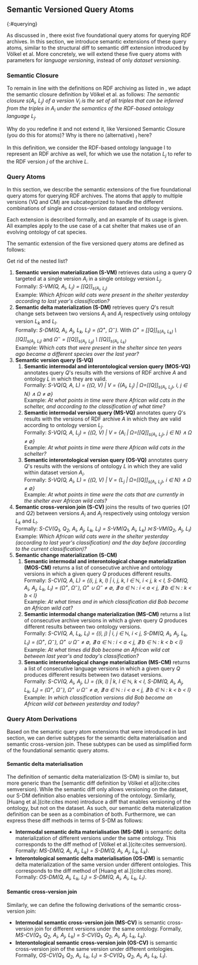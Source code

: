 ## Semantic Versioned Query Atoms
{:#querying}

As discussed in [](#fundamentals), there exist five foundational query atoms for querying RDF archives.
In this section, we introduce semantic extensions of these query atoms,
similar to the structural diff to semantic diff extension introduced by Völkel et al.
More concretely, we will extend these five query atoms with parameters for _language versioning_,
instead of only _dataset versioning_.

### Semantic Closure

To remain in line with the definitions on RDF archiving as listed in [](#fundamentals),
we adapt the semantic closure definition by Völkel et al. as follows:
_The semantic closure s(A<sub>i</sub>, L<sub>j</sub>) of a version V<sub>i</sub> is the set of all triples that can be inferred from the triples in A<sub>i</sub> under the semantics of the RDF-based ontology language L<sub>j</sub>._

<span class="comment" data-author="MVS">Why do you redefine it and not extend it, like Versioned Semantic Closure (you do this for atoms)? Why is there no (alternative) _<sub>l</sub>_ here?</span>

In this definition, we consider the RDF-based ontology language l to represent an RDF archive as well,
for which we use the notation _L<sub>j</sub>_ to refer to the RDF version _j_ of the archive _L_.

### Query Atoms

In this section, we describe the semantic extensions of the five foundational query atoms for querying RDF archives.
The atoms that apply to multiple versions (VQ and CM) are subcategorized
to handle the different combinations of single and cross-version dataset and ontology versions.

Each extension is described formally, and an example of its usage is given.
All examples apply to the use case of a cat shelter
that makes use of an evolving ontology of cat species.

The semantic extension of the five versioned query atoms are defined as follows:

<span class="comment" data-author="MVS">Get rid of the nested list?</span>

1. **Semantic version materialization (S-VM)** retrieves data using a query _Q_
    targeted at a single version _A<sub>i</sub>_ in a single ontology version _L<sub>j</sub>_.<br />
    Formally: _S-VM(Q, A<sub>i</sub>, L<sub>j</sub>) = \[\[Q\]\]<sub>s(A<sub>i</sub>, L<sub>j</sub>)</sub>_<br />
    Example: _Which African wild cats were present in the shelter yesterday according to last year's classification?_
2. **Semantic delta materialization (S-DM)** retrieves query _Q_'s result change sets between
    two versions _A<sub>i</sub>_ and _A<sub>j</sub>_ respectively using ontology version _L<sub>k</sub>_ and _L<sub>l</sub>_.<br />
    Formally: _S-DM(Q, A<sub>i</sub>, A<sub>j</sub>, L<sub>k</sub>, L<sub>l</sub>) = (Ω<sup>+</sup>, Ω<sup>−</sup>)._
    With _Ω<sup>+</sup> = \[\[Q\]\]<sub>s(A<sub>i</sub>, L<sub>k</sub>)</sub> \ \[\[Q\]\]<sub>s(A<sub>j</sub>, L<sub>l</sub>)</sub>_
    and _Ω<sup>−</sup> = \[\[Q\]\]<sub>s(A<sub>j</sub>, L<sub>jl</sub>)</sub> \ \[\[Q\]\]<sub>s(A<sub>i</sub>, L<sub>k</sub>)</sub>_<br />
    Example: _Which cats that were present in the shelter since ten years ago became a different species over the last year?_
3. **Semantic version query (S-VQ)**
    1. **Semantic intermodal and interontological version query (MOS-VQ)** annotates query _Q_'s results with the versions
        of RDF archive _A_ and ontology _L_ in which they are valid.<br />
        Formally: _S-VQ(Q, A, L) = {(Ω, V) | V = {(A<sub>i</sub>, L<sub>j</sub>) | Ω=\[\[Q\]\]<sub>s(A<sub>i</sub>, L<sub>j</sub>)</sub>, i, j ∈ N} ∧ Ω ≠ ∅}_<br />
        Example: _At what points in time were there African wild cats in the schelter, and according to the classification of what time?_
    2. **Semantic intermodal version query (MS-VQ)** annotates query _Q_'s results with the versions
        of RDF archive _A_ in which they are valid according to ontology version _L<sub>j</sub>_.<br />
        Formally: _S-VQ(Q, A, L<sub>j</sub>) = {(Ω, V) | V = {A<sub>i</sub> | Ω=\[\[Q\]\]<sub>s(A<sub>i</sub>, L<sub>j</sub>)</sub>, j ∈ N} ∧ Ω ≠ ∅}_<br />
        Example: _At what points in time were there African wild cats in the schelter?_
    3. **Semantic interontological version query (OS-VQ)** annotates query _Q_'s results with the versions
        of ontology _L_ in which they are valid within dataset version _A<sub>i</sub>_.<br />
        Formally: _S-VQ(Q, A<sub>i</sub>, L) = {(Ω, V) | V = {L<sub>j</sub> | Ω=\[\[Q\]\]<sub>s(A<sub>i</sub>, L<sub>j</sub>)</sub>, i ∈ N} ∧ Ω ≠ ∅}_<br />
        Example: _At what points in time were the cats that are currently in the shelter ever African wild cats?_
4. **Semantic cross-version join (S-CV)** joins the results of two queries (_Q1_ and _Q2_) between versions _A<sub>i</sub>_ and _A<sub>j</sub>_ respectively using ontology version _L<sub>k</sub>_ and _L<sub>l</sub>_.<br />
    Formally: _S-CV(Q<sub>1</sub>, Q<sub>2</sub>, A<sub>i</sub>, A<sub>j</sub>, L<sub>k</sub>, L<sub>l</sub>) = S-VM(Q<sub>1</sub>, A<sub>i</sub>, L<sub>k</sub>) ⨝ S-VM(Q<sub>2</sub>, A<sub>j</sub>, L<sub>l</sub>)_<br />
    Example: _Which African wild cats were in the shelter yesterday (according to last year's classification) and the day before (according to the current classification)?_
5. **Semantic change materialization (S-CM)**
    1. **Semantic intermodal and interontological change materialization (MOS-CM)** returns a list of consecutive archive and ontology versions in which a given query _Q_ produces different results.<br />
        Formally: _S-CV(Q, A, L) = {(i, j, k, l) | i, j, k, l ∈ ℕ, i < j, k < l, S-DM(Q, A<sub>i</sub>, A<sub>j</sub>, L<sub>k</sub>, L<sub>l</sub>) = (Ω<sup>+</sup>, Ω<sup>−</sup>), Ω<sup>+</sup> ∪ Ω<sup>−</sup> ≠ ∅, ∄ a ∈ ℕ : i < a < j, ∄ b ∈ ℕ : k < b < l}_<br />
        Example: _At what times and in which classification did Bob become an African wild cat?_
    2. **Semantic intermodal change materialization (MS-CM)** returns a list of consecutive archive versions in which a given query _Q_ produces different results between two ontology versions.<br />
        Formally: _S-CV(Q, A, L<sub>k</sub>, L<sub>l</sub>) = {(i, j) | i, j ∈ ℕ, i < j, S-DM(Q, A<sub>i</sub>, A<sub>j</sub>, L<sub>k</sub>, L<sub>l</sub>) = (Ω<sup>+</sup>, Ω<sup>−</sup>), Ω<sup>+</sup> ∪ Ω<sup>−</sup> ≠ ∅, ∄ a ∈ ℕ : i < a < j, ∄ b ∈ ℕ : k < b < l}_<br />
        Example: _At what times did Bob become an African wild cat between last year's and today's classification?_
    3. **Semantic interontological change materialization (MS-CM)** returns a list of consecutive language versions in which a given query _Q_ produces different results between two dataset versions.<br />
        Formally: _S-CV(Q, A<sub>i</sub>, A<sub>j</sub>, L) = {(k, l) | k, l ∈ ℕ, k < l, S-DM(Q, A<sub>i</sub>, A<sub>j</sub>, L<sub>k</sub>, L<sub>l</sub>) = (Ω<sup>+</sup>, Ω<sup>−</sup>), Ω<sup>+</sup> ∪ Ω<sup>−</sup> ≠ ∅, ∄ a ∈ ℕ : i < a < j, ∄ b ∈ ℕ : k < b < l}_<br />
        Example: _In which classification versions did Bob become an African wild cat between yesterday and today?_

### Query Atom Derivations

Based on the semantic query atom extensions that were introduced in last section,
we can derive subtypes for the semantic delta materialisation and semantic cross-version join.
These subtypes can be used as simplified form of the foundational semantic query atoms.

#### Semantic delta materialisation

The definition of semantic delta materialization (S-DM) is similar to,
but more generic than the [semantic diff definition by Völkel et al](cite:cites semversion).
While the semantic diff only allows versioning on the dataset, our S-DM definition also enables versioning of the ontology.
Similarly, [Huang et al.](cite:cites more) introduce a diff that enables versioning of the ontology, but not on the dataset.
As such, our semantic delta materialization definition can be seen as a combination of both.
Furthermore, we can express these diff methods in terms of S-DM as follows:

* **Intermodal semantic delta materialisation (MS-DM)** is semantic delta materialization of different versions under the same ontology. This corresponds to the diff method of [Völkel et al.](cite:cites semversion).<br />
    Formally: _MS-DM(Q, A<sub>i</sub>, A<sub>j</sub>, L<sub>k</sub>) = S-DM(Q, A<sub>i</sub>, A<sub>j</sub>, L<sub>k</sub>, L<sub>k</sub>)_.
* **Interontological semantic delta materialisation (OS-DM)** is semantic delta materialization of the same version under different ontologies. This corresponds to the diff method of [Huang et al.](cite:cites more).<br />
    Formally: _OS-DM(Q, A<sub>i</sub>, L<sub>k</sub>, L<sub>l</sub>) = S-DM(Q, A<sub>i</sub>, A<sub>i</sub>, L<sub>k</sub>, L<sub>l</sub>)_.

#### Semantic cross-version join

Similarly, we can define the following derivations of the semantic cross-version join:

* **Intermodal semantic cross-version join (MS-CV)** is semantic cross-version join for different versions under the same ontology.
    Formally, _MS-CV(Q<sub>1</sub>, Q<sub>2</sub>, A<sub>i</sub>, A<sub>j</sub>, L<sub>k</sub>) = S-CV(Q<sub>1</sub>, Q<sub>2</sub>, A<sub>i</sub>, A<sub>j</sub>, L<sub>k</sub>, L<sub>k</sub>)_.
* **Interontological semantic cross-version join (OS-CV)** is semantic cross-version join of the same version under different ontologies.
    Formally, _OS-CV(Q<sub>1</sub>, Q<sub>2</sub>, A<sub>i</sub>, L<sub>k</sub>, L<sub>l</sub>) = S-CV(Q<sub>1</sub>, Q<sub>2</sub>, A<sub>i</sub>, A<sub>i</sub>, L<sub>k</sub>, L<sub>l</sub>)_.
